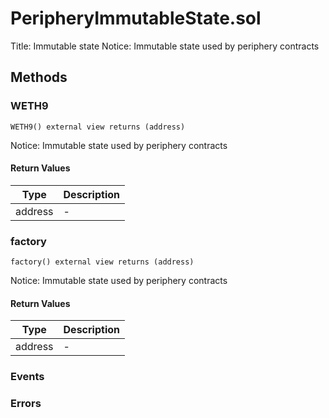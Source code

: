 
# PeripheryImmutableState.sol
Title: Immutable state
Notice: Immutable state used by periphery contracts

## Methods
### WETH9
```solidity
WETH9() external view returns (address)
```
Notice: Immutable state used by periphery contracts
#### Return Values

| Type | Description |
|---|---|
address | - |

### factory
```solidity
factory() external view returns (address)
```
Notice: Immutable state used by periphery contracts
#### Return Values

| Type | Description |
|---|---|
address | - |


### Events

### Errors

